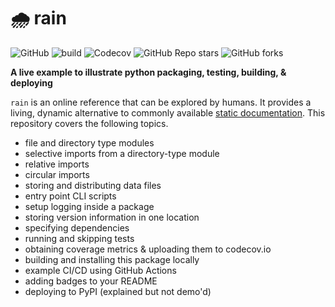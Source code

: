 # 🌧️ rain

![GitHub](https://img.shields.io/github/license/ankur-gupta/rain?link=https%3A%2F%2Fgithub.com%2Fankur-gupta%2Frain%2Fblob%2Fmain%2FLICENSE)
![build](https://img.shields.io/github/actions/workflow/status/ankur-gupta/rain/build.yml)
![Codecov](https://img.shields.io/codecov/c/github/ankur-gupta/rain)
![GitHub Repo stars](https://img.shields.io/github/stars/ankur-gupta/rain)
![GitHub forks](https://img.shields.io/github/forks/ankur-gupta/rain)

**A live example to illustrate python packaging, testing, building, & deploying**

`rain` is an online reference that can be explored by
humans. It provides a living, dynamic alternative to commonly available 
[static documentation](https://packaging.python.org/en/latest/tutorials/packaging-projects/). This repository covers 
the following topics.

* file and directory type modules
* selective imports from a directory-type module
* relative imports
* circular imports
* storing and distributing data files
* entry point CLI scripts
* setup logging inside a package 
* storing version information in one location
* specifying dependencies
* running and skipping tests
* obtaining coverage metrics & uploading them to codecov.io
* building and installing this package locally
* example CI/CD using GitHub Actions
* adding badges to your README
* deploying to PyPI (explained but not demo'd)